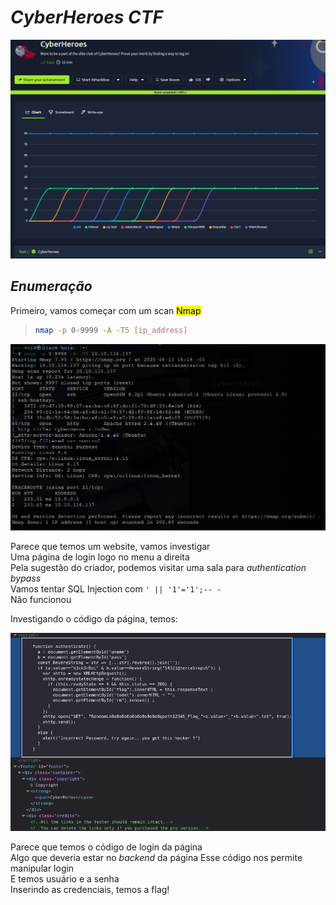 # _**CyberHeroes CTF**_
![](heroes.jpg)

## _**Enumeração**_
Primeiro, vamos começar com um scan <mark>Nmap</mark>
> ```bash
> nmap -p 0-9999 -A -T5 [ip_address]
> ```
![](scan_nmap.jpg)

Parece que temos um website, vamos investigar  
Uma página de login logo no menu a direita  
Pela sugestão do criador, podemos visitar uma sala para _authentication bypass_  
Vamos tentar SQL Injection com ```' || '1'='1';-- -```  
Não funcionou  

Investigando o código da página, temos:  

![](login_code.jpg)

Parece que temos o código de login da página  
Algo que deveria estar no _backend_ da página
Esse código nos permite manipular login  
E temos usuário e a senha  
Inserindo as credenciais, temos a flag!
